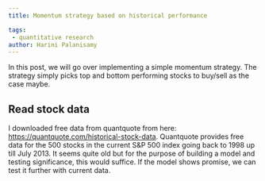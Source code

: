 ```yaml
---
title: Momentum strategy based on historical performance

tags: 
 - quantitative research
author: Harini Palanisamy
---
```


In this post, we will go over implementing a simple momentum strategy. The strategy simply picks top and bottom performing stocks to buy/sell as the case maybe. 

## Read stock data

I downloaded free data from quantquote from here: https://quantquote.com/historical-stock-data. Quantquote provides free data for the 500 stocks in the current S&P 500 index going back to 1998 up till July 2013. It seems quite old but for the purpose of building a model and testing significance, this would suffice. If the model shows promise, we can test it further with current data.


<script src="https://gist.github.com/harinipsamy/f75c803af9bf7698fd009ed466381944.js"></script>



